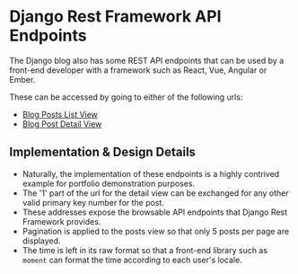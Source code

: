 # Django Rest Framework API Endpoints

The Django blog also has some REST API endpoints that can be used by a front-end developer with a framework such as React, Vue, Angular or Ember.

These can be accessed by going to either of the following urls:

- [Blog Posts List View](https://waynelambert.dev/api/blog/posts)
- [Blog Post Detail View](https://waynelambert.dev/api/blog/posts/1)

## Implementation & Design Details

- Naturally, the implementation of these endpoints is a highly contrived example for portfolio demonstration purposes.
- The '1' part of the url for the detail view can be exchanged for any other valid primary key number for the post.
- These addresses expose the browsable API endpoints that Django Rest Framework provides.
- Pagination is applied to the posts view so that only 5 posts per page are displayed.
- The time is left in its raw format so that a front-end library such as `moment` can format the time according to each user's locale.
